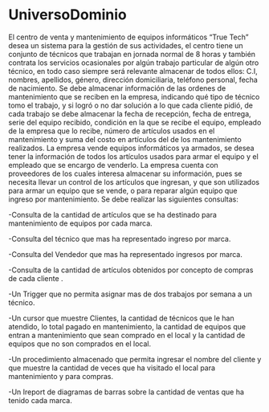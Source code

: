 # UniversoDominio
El centro de venta y mantenimiento de equipos informáticos “True Tech” desea un sistema para la gestión de sus actividades, el centro tiene un conjunto de técnicos que trabajan en jornada normal de 8 horas y también contrata los servicios ocasionales por algún trabajo particular de algún otro técnico, en todo caso siempre será relevante almacenar de todos ellos: C.I, nombres, apellidos, género, dirección domiciliaria, teléfono personal, fecha de nacimiento. Se debe almacenar información de las ordenes de mantenimiento que se reciben en la empresa, indicando qué tipo de técnico tomo el trabajo, y si logró o no dar solución a lo que cada cliente pidió, de cada trabajo se debe almacenar la fecha de recepción, fecha de entrega, serie del equipo recibido, condición en la que se recibe el equipo, empleado de la empresa que lo recibe, número de artículos usados en el mantenimiento y suma del costo en artículos del de los mantenimiento realizados. La empresa vende equipos informáticos ya armados, se desea tener la información de todos los artículos usados para armar el equipo y el empleado que se encargo de venderlo. La empresa cuenta con proveedores de los cuales interesa almacenar su información, pues se necesita llevar un control de los artículos que ingresan, y que son utilizados para armar un equipo que se vende, o para reparar algún equipo que ingreso por mantenimiento. 
Se debe realizar las siguientes consultas:

-Consulta de la cantidad de artículos que se ha destinado para mantenimiento de equipos por cada marca.

-Consulta del técnico que mas ha representado ingreso por marca.

-Consulta del Vendedor que mas ha representado ingresos por marca.

-Consulta de la cantidad de artículos obtenidos por concepto de compras de cada cliente .

-Un Trigger que no permita asignar mas de dos trabajos por semana a un técnico.

-Un cursor que muestre Clientes, la cantidad de técnicos que le han atendido, lo total pagado en mantenimiento, la cantidad de equipos que entran a mantenimiento que sean comprado en el local y la cantidad de equipos que no son comprados en el local.

-Un procedimiento almacenado que permita ingresar el nombre del cliente y que muestre la cantidad de veces que ha visitado el local para mantenimiento y para compras.

-Un Ireport de diagramas de barras sobre la cantidad de ventas que ha tenido cada marca.
